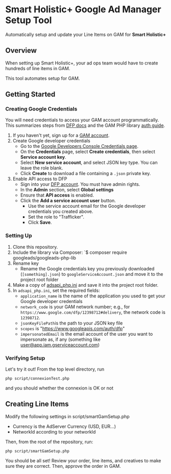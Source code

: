 # Smart Holistic+ Google Ad Manager Setup Tool
Automatically setup and update your Line Items on GAM for **Smart Holistic+**

## Overview
When setting up Smart Holistic+, your ad ops team would have to create hundreds of line items in GAM.

This tool automates setup for GAM.

## Getting Started

### Creating Google Credentials
You will need credentials to access your GAM account programmatically. This summarizes steps from [DFP docs](https://developers.google.com/doubleclick-publishers/docs/authentication) and the GAM PHP library [auth guide](https://github.com/googleads/googleads-php-lib).
1. If you haven't yet, sign up for a [GAM account](https://www.doubleclickbygoogle.com/solutions/revenue-management/dfp/).
2. Create Google developer credentials
   * Go to the [Google Developers Console Credentials page](https://console.developers.google.com/apis/credentials).
   * On the **Credentials** page, select **Create credentials**, then select **Service account key**.
   * Select **New service account**, and select JSON key type. You can leave the role blank.
   * Click **Create** to download a file containing a `.json` private key.
3. Enable API access to DFP
   * Sign into your [DFP account](https://www.google.com/dfp/). You must have admin rights.
   * In the **Admin** section, select **Global settings**
   * Ensure that **API access** is enabled.
   * Click the **Add a service account user** button.
     * Use the service account email for the Google developer credentials you created above.
     * Set the role to "Trafficker".
     * Click **Save**.

### Setting Up
1. Clone this repository.
2. Include the library via Composer:
`$ composer require googleads/googleads-php-lib
3. Rename key
   * Rename the Google credentials key you previously downloaded (`[something].json`) to `googleServiceAccount.json` and move it to the project root folder
4. Make a copy of [adsapi_php.ini](https://github.com/googleads/googleads-php-lib/blob/master/examples/AdManager/adsapi_php.ini) and save it into the project root folder.
5. In `adsapi_php.ini`, set the required fields:
   * `application_name` is the name of the application you used to get your Google developer credentials
   * `network_code` is your GAM network number; e.g., for `https://www.google.com/dfp/12398712#delivery`, the network code is `12398712`.
   * `jsonKeyFilePath`is the path to your JSON key file
   * `scopes` is "https://www.googleapis.com/auth/dfp"
   * `impersonatedEmail` is the email account of the user you want to impersonate as, if any (something like user@app.iam.gserviceaccount.com)

### Verifying Setup
Let's try it out! From the top level directory, run

`php script/connexionTest.php`

and you should whether the connexion is OK or not

## Creating Line Items

Modify the following settings in script/smartGamSetup.php

* Currency is the AdServer Currency (USD, EUR...)
* NetworkId according to your networkId

Then, from the root of the repository, run:

`php script/smartGamSetup.php`

You should be all set! Review your order, line items, and creatives to make sure they are correct. Then, approve the order in GAM.

